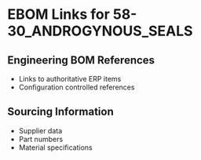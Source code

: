 # EBOM Links for 58-30_ANDROGYNOUS_SEALS

## Engineering BOM References
- Links to authoritative ERP items
- Configuration controlled references

## Sourcing Information
- Supplier data
- Part numbers
- Material specifications

